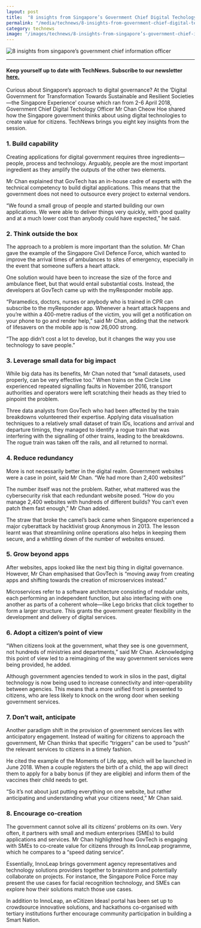 ```yaml
---
layout: post
title:  "8 insights from Singapore’s Government Chief Digital Techology Officer"
permalink: "/media/technews/8-insights-from-government-chief-digital-technology-officer"
category: technews
image: "/images/technews/8-insights-from-singapore’s-government-chief-information-officer-part-1.png"
---
```


![8 insights from singapore’s government chief information officer](/images/technews/8-insights-from-singapore’s-government-chief-information-officer-part-1.png)

---

#### **Keep yourself up to date with TechNews. Subscribe to our newsletter [here.](/media/media-releases/formation-of-the-smart-nation-and-digital-government-group-in-the-prime-minister-office/)**

Curious about Singapore’s approach to digital governance? At the ‘Digital Government for Transformation Towards Sustainable and Resilient Societies—the Singapore Experience’ course which ran from 2-6 April 2018, Government Chief Digital Techology Officer Mr Chan Cheow Hoe shared how the Singapore government thinks about using digital technologies to create value for citizens. TechNews brings you eight key insights from the session.

### **1. Build capability**
Creating applications for digital government requires three ingredients—people, process and technology. Arguably, people are the most important ingredient as they amplify the outputs of the other two elements. 

Mr Chan explained that GovTech has an in-house cadre of experts with the technical competency to build digital applications. This means that the government does not need to outsource every project to external vendors.

“We found a small group of people and started building our own applications. We were able to deliver things very quickly, with good quality and at a much lower cost than anybody could have expected,” he said.

### **2. Think outside the box**
The approach to a problem is more important than the solution. Mr Chan gave the example of the Singapore Civil Defence Force, which wanted to improve the arrival times of ambulances to sites of emergency, especially in the event that someone suffers a heart attack. 

One solution would have been to increase the size of the force and ambulance fleet, but that would entail substantial costs. Instead, the developers at GovTech came up with the myResponder mobile app.

“Paramedics, doctors, nurses or anybody who is trained in CPR can subscribe to the myResponder app. Whenever a heart attack happens and you’re within a 400-metre radius of the victim, you will get a notification on your phone to go and render help,” said Mr Chan, adding that the network of lifesavers on the mobile app is now 26,000 strong.

“The app didn’t cost a lot to develop, but it changes the way you use technology to save people.”

### **3. Leverage small data for big impact**
While big data has its benefits, Mr Chan noted that “small datasets, used properly, can be very effective too.” When trains on the Circle Line experienced repeated signalling faults in November 2016, transport authorities and operators were left scratching their heads as they tried to pinpoint the problem.

Three data analysts from GovTech who had been affected by the train breakdowns volunteered their expertise. Applying data visualisation techniques to a relatively small dataset of train IDs, locations and arrival and departure timings, they managed to identify a rogue train that was interfering with the signalling of other trains, leading to the breakdowns. The rogue train was taken off the rails, and all returned to normal.

### **4. Reduce redundancy**
More is not necessarily better in the digital realm. Government websites were a case in point, said Mr Chan. “We had more than 2,400 websites!”

The number itself was not the problem. Rather, what mattered was the cybersecurity risk that each redundant website posed. “How do you manage 2,400 websites with hundreds of different builds? You can’t even patch them fast enough,” Mr Chan added.

The straw that broke the camel’s back came when Singapore experienced a major cyberattack by hacktivist group Anonymous in 2013. The lesson learnt was that streamlining online operations also helps in keeping them secure, and a whittling down of the number of websites ensued.

### **5. Grow beyond apps**
After websites, apps looked like the next big thing in digital governance. However, Mr Chan emphasised that GovTech is “moving away from creating apps and shifting towards the creation of microservices instead.”

Microservices refer to a software architecture consisting of modular units, each performing an independent function, but also interfacing with one another as parts of a coherent whole—like Lego bricks that click together to form a larger structure. This grants the government greater flexibility in the development and delivery of digital services.

### **6. Adopt a citizen’s point of view**
“When citizens look at the government, what they see is one government, not hundreds of ministries and departments,” said Mr Chan. Acknowledging this point of view led to a reimagining of the way government services were being provided, he added.

Although government agencies tended to work in silos in the past, digital technology is now being used to increase connectivity and inter-operability between agencies. This means that a more unified front is presented to citizens, who are less likely to knock on the wrong door when seeking government services. 

### **7. Don’t wait, anticipate**
Another paradigm shift in the provision of government services lies with anticipatory engagement. Instead of waiting for citizens to approach the government, Mr Chan thinks that specific “triggers” can be used to “push” the relevant services to citizens in a timely fashion.

He cited the example of the Moments of Life app, which will be launched in June 2018. When a couple registers the birth of a child, the app will direct them to apply for a baby bonus (if they are eligible) and inform them of the vaccines their child needs to get.

“So it’s not about just putting everything on one website, but rather anticipating and understanding what your citizens need,” Mr Chan said.

### **8. Encourage co-creation**
The government cannot solve all its citizens’ problems on its own. Very often, it partners with small and medium enterprises (SMEs) to build applications and services. Mr Chan highlighted how GovTech is engaging with SMEs to co-create value for citizens through its InnoLeap programme, which he compares to a “speed dating service”.

Essentially, InnoLeap brings government agency representatives and technology solutions providers together to brainstorm and potentially collaborate on projects. For instance, the Singapore Police Force may present the use cases for facial recognition technology, and SMEs can explore how their solutions match those use cases.

In addition to InnoLeap, an eCitizen Ideas! portal has been set up to crowdsource innovative solutions, and hackathons co-organised with tertiary institutions further encourage community participation in building a Smart Nation.
